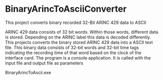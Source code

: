 # BinaryArincToAsciiConverter
This project converts binary recorded 32-Bit ARINC 429 data to ASCII

ARINC 429 data consists of 32 bit words. Within those words, different data is stored. Depending on the ARINC label this data is decoded differently.
This projects converts the binary stored ARINC 429 data into a ASCII text file. This binary data consists of 32-bit words and 32-bit time tags indicating the recording time of that word based on the clock of the interface card.
The program is a console application. It is called with the input file and output file as parameters

BinaryArincToAscii.exe <inputfile> <outputfile>
